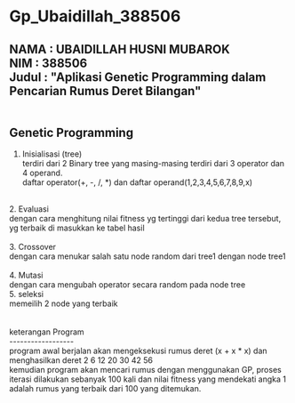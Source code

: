 # Gp_Ubaidillah_388506<br>
NAMA 	: UBAIDILLAH HUSNI MUBAROK<br/>
NIM	: 388506<br/>
Judul 	: "Aplikasi Genetic Programming dalam Pencarian Rumus Deret Bilangan"<br/>
<br/>
<br/>
Genetic Programming<br/>
-------------------
1. Inisialisasi (tree)<br/>
	terdiri dari 2 Binary tree yang masing-masing terdiri dari 3 operator dan 4 operand. <br/>
	daftar operator(+, -, /, *) dan daftar operand(1,2,3,4,5,6,7,8,9,x)<br/>
<br/>
2. Evaluasi<br/>
	dengan cara menghitung nilai fitness yg tertinggi dari kedua tree tersebut, yg terbaik di masukkan ke tabel hasil<br/>
<br/>
3. Crossover<br/>
	dengan cara menukar salah satu node random dari tree1 dengan node tree1<br/>
	<br/>
4. Mutasi<br/>
	dengan cara mengubah operator secara random pada node tree<br/>
5. seleksi<br/>
	memeilih 2 node yang terbaik<br/>
<br/>
<br/>
keterangan Program <br/>
------------------<br/>
program awal berjalan akan mengeksekusi rumus deret (x + x * x) dan menghasilkan deret 2 6 12 20 30 42 56<br/>
kemudian program akan mencari rumus dengan menggunakan GP, proses iterasi dilakukan sebanyak 100 kali dan nilai fitness yang mendekati angka 1 adalah rumus yang terbaik dari 100 yang ditemukan.
